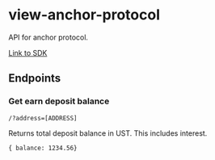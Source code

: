# view-anchor-protocol

API for anchor protocol. 

[Link to SDK](https://docs.anchorprotocol.com/developers-earn/anchor-earn-sdk)


## Endpoints

### Get earn deposit balance

`/?address=[ADDRESS]`

Returns total deposit balance in UST. This includes interest.

`{ balance: 1234.56}`